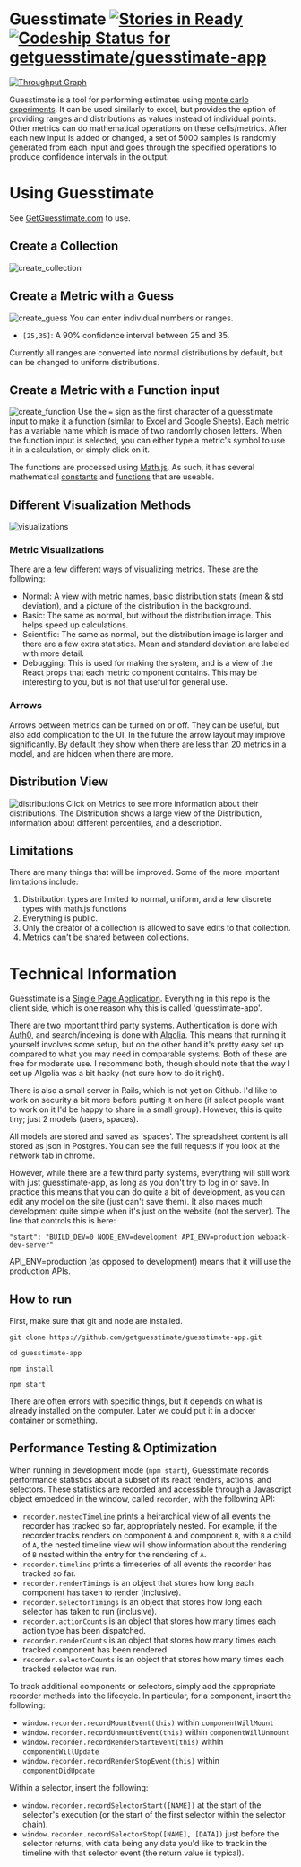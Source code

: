 
Guesstimate [![Stories in Ready](https://badge.waffle.io/getguesstimate/guesstimate-app.png?label=ready&title=Ready)](https://waffle.io/getguesstimate/guesstimate-app)[ ![Codeship Status for getguesstimate/guesstimate-app](https://codeship.com/projects/2de3b390-c8ba-0133-d138-32ec81c9754f/status?branch=master)](https://codeship.com/projects/139423)
==================

[![Throughput Graph](https://graphs.waffle.io/getguesstimate/guesstimate-app/throughput.svg)](https://waffle.io/getguesstimate/guesstimate-app/metrics)

Guesstimate is a tool for performing estimates using [monte carlo experiments](https://en.wikipedia.org/wiki/Monte_Carlo_method).  It can be used similarly to excel, but provides the option of providing ranges and distributions as values instead of individual points.  Other metrics can do mathematical operations on these cells/metrics.  After each new input is added or changed, a set of 5000 samples is randomly generated from each input and goes through the specified operations to produce confidence intervals in the output. 


# Using Guesstimate
See [GetGuesstimate.com](http://alpha.getguesstimate.com/) to use.

## Create a Collection
![create_collection](http://g.recordit.co/ixzpn44TRr.gif)

## Create a Metric with a Guess
![create_guess](http://g.recordit.co/Ug32xX0o3l.gif)
You can enter individual numbers or ranges.  
- ```[25,35]```: A 90% confidence interval between 25 and 35.

Currently all ranges are converted into normal distributions by default, but can be changed to uniform distributions.  

## Create a Metric with a Function input
![create_function](http://g.recordit.co/jhz3aaqobk.gif)
Use the ```=``` sign as the first character of a guesstimate input to make it a function (similar to Excel and Google Sheets).  Each metric has a variable name which is made of two randomly chosen letters.  When the function input is selected, you can either type a metric's symbol to use it in a calculation, or simply click on it.  

The functions are processed using [Math.js](http://mathjs.org/).  As such, it has several mathematical [constants](http://mathjs.org/docs/reference/constants.html) and [functions](http://mathjs.org/docs/reference/functions/categorical.html) that are useable.  

## Different Visualization Methods
![visualizations](http://g.recordit.co/lckIfpAkiA.gif)

### Metric Visualizations
There are a few different ways of visualizing metrics.  These are the following:  
- Normal: A view with metric names, basic distribution stats (mean & std deviation), and a picture of the distribution in the background.
- Basic:  The same as normal, but without the distribution image.  This helps speed up calculations.
- Scientific:  The same as normal, but the distribution image is larger and there are a few extra statistics.  Mean and standard deviation are labeled with more detail.
- Debugging: This is used for making the system, and is a view of the React props that each metric component contains.  This may be interesting to you, but is not that useful for general use.  

### Arrows
Arrows between metrics can be turned on or off.  They can be useful, but also add complication to the UI.  In the future the arrow layout may improve significantly.  By default they show when there are less than 20 metrics in a model, and are hidden when there are more.

## Distribution View
![distributions](http://g.recordit.co/fkD7HJknPT.gif)
Click on Metrics to see more information about their distributions.  The Distribution shows a large view of the Distribution, information about different percentiles, and a description.

## Limitations
There are many things that will be improved.  Some of the more important limitations include:  
1. Distribution types are limited to normal, uniform, and a few discrete types with math.js functions  
2. Everything is public.    
3. Only the creator of a collection is allowed to save edits to that collection.  
4. Metrics can't be shared between collections.  

# Technical Information

Guesstimate is a [Single Page Application](https://en.wikipedia.org/wiki/Single-page_application).  Everything in this repo is the client side, which is one reason why this is called 'guesstimate-app'.

There are two important third party systems.  Authentication is done with [Auth0](https://auth0.com/), and search/indexing is done with [Algolia](https://www.algolia.com/).  This means that running it yourself involves some setup, but on the other hand it's pretty easy set up compared to what you may need in comparable systems.  Both of these are free for moderate use.  I recommend both, though should note that the way I set up Algolia was a bit hacky (not sure how to do it right).  

There is also a small server in Rails, which is not yet on Github.  I'd like to work on security a bit more before putting it on here (if select people want to work on it I'd be happy to share in a small group).  However, this is quite tiny;  just 2 models (users, spaces).  

All models are stored and saved as 'spaces'.  The spreadsheet content is all stored as json in Postgres.  You can see the full requests if you look at the network tab in chrome.

However, while there are a few third party systems, everything will still work with just guesstimate-app, as long as you don't try to log in or save.  In practice this means that you can do quite a bit of development, as you can edit any model on the site (just can't save them).  It also makes much development quite simple when it's just on the website (not the server).  The line that controls this is here: 

``"start": "BUILD_DEV=0 NODE_ENV=development API_ENV=production webpack-dev-server"``

API_ENV=production (as opposed to development) means that it will use the production APIs.

## How to run

First, make sure that git and node are installed.

``git clone https://github.com/getguesstimate/guesstimate-app.git``

``cd guesstimate-app``

``npm install``

``npm start``

There are often errors with specific things, but it depends on what is already installed on the computer.  Later we could put it in a docker container or something.

## Performance Testing \& Optimization
When running in development mode (`npm start`), Guesstimate records performance statistics about a subset of its react
renders, actions, and selectors. These statistics are recorded and accessible through a Javascript object embedded in
the window, called `recorder`, with the following API:

  * `recorder.nestedTimeline` prints a heirarchical view of all events the recorder has tracked so far, appropriately
    nested. For example, if the recorder tracks renders on component `A` and component `B`, with `B` a child of `A`, the
    nested timeline view will show information about the rendering of `B` nested within the entry for the rendering of
    `A`.
  * `recorder.timeline` prints a timeseries of all events the recorder has tracked so far.
  * `recorder.renderTimings` is an object that stores how long each component has taken to render (inclusive).
  * `recorder.selectorTimings` is an object that stores how long each selector has taken to run (inclusive).
  * `recorder.actionCounts` is an object that stores how many times each action type has been dispatched.
  * `recorder.renderCounts` is an object that stores how many times each tracked component has been rendered.
  * `recorder.selectorCounts` is an object that stores how many times each tracked selector was run.

To track additional components or selectors, simply add the appropriate recorder methods into the lifecycle. In
particular, for a component, insert the following:
  * `window.recorder.recordMountEvent(this)` within `componentWillMount`
  * `window.recorder.recordUnmountEvent(this)` within `componentWillUnmount`
  * `window.recorder.recordRenderStartEvent(this)` within `componentWillUpdate`
  * `window.recorder.recordRenderStopEvent(this)` within `componentDidUpdate`

Within a selector, insert the following:
  * `window.recorder.recordSelectorStart([NAME])` at the start of the selector's execution (or the start of the first
    selector within the selector chain).
  * `window.recorder.recordSelectorStop([NAME], [DATA])` just before the selector returns, with data being any data
    you'd like to track in the timeline with that selector event (the return value is typical).

